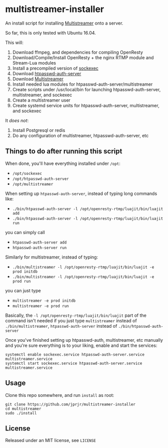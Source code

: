# multistreamer-installer

An install script for installing [Multistreamer](https://github.com/jprjr/multistreamer)
onto a server.

So far, this is only tested with Ubuntu 16.04.

This will:

1. Download ffmpeg, and dependencies for compiling OpenResty
2. Download/Compile/Install OpenResty + the nginx RTMP module and Stream-Lua modules
3. Install a precompiled version of [sockexec](https://github.com/jprjr/sockexec)
4. Download [htpasswd-auth-server](https://github.com/jprjr/htpasswd-auth-server)
5. Download [Multistreamer](https://github.com/jprjr/multistreamer)
6. Install needed lua modules for htpasswd-auth-server/multistreamer
7. Create scripts under /usr/local/bin for launching htpasswd-auth-server, multistreamer, and sockexec
8. Create a multistreamer user
9. Create systemd service units for htpasswd-auth-server, multistreamer, and sockexec

It *does not*:

1. Install Postgresql or redis
2. Do any configuration of multistreamer, htpasswd-auth-server, etc

## Things to do after running this script

When done, you'll have everything installed under `/opt`:

* `/opt/sockexec`
* `/opt/htpasswd-auth-server`
* `/opt/multistreamer`

When setting up `htpasswd-auth-server`, instead of typing long commands like:

* `./bin/htpasswd-auth-server -l /opt/openresty-rtmp/luajit/bin/luajit add`
* `./bin/htpasswd-auth-server -l /opt/openresty-rtmp/luajit/bin/luajit run`

you can simply call

* `htpasswd-auth-server add`
* `htpasswd-auth-server run`

Similarly for multistreamer, instead of typing:

* `./bin/multistreamer -l /opt/openresty-rtmp/luajit/bin/luajit -e prod initdb`
* `./bin/multistreamer -l /opt/openresty-rtmp/luajit/bin/luajit -e prod run`

you can just type

* `multistreamer -e prod initdb`
* `multistreamer -e prod run`

Basically, the `-l /opt/openresty-rtmp/luajit/bin/luajit` part of the command isn't
needed if you just type `multistreamer` instead of `./bin/multistreamer`, `htpasswd-auth-server`
instead of `./bin/htpasswd-auth-server`

Once you've finished setting up htpasswd-auth, multistreamer, etc manually and you're
sure everything is to your liking, enable and start the services:

```
systemctl enable sockexec.service htpasswd-auth-server.service multistreamer.service
systemctl start sockexec.service htpasswd-auth-server.service multistreamer.service
```

## Usage

Clone this repo somewhere, and run `install` as root:

```
git clone https://github.com/jprjr/multistreamer-installer
cd multistreamer
sudo ./install
```

## License

Released under an MIT license, see `LICENSE`
